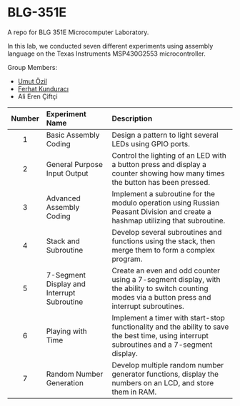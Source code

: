 
# BLG-351E
A repo for BLG 351E Microcomputer Laboratory.

In this lab, we conducted seven different experiments using assembly language on the Texas Instruments MSP430G2553 microcontroller.

Group Members:
- [Umut Özil](https://github.com/umut373)
- [Ferhat Kunduracı](https://github.com/SchumacherFarad)
- Ali Eren Çiftçi

| Number | Experiment Name | Description |
| :----: | :-------------- | :---------- |
| 1 | Basic Assembly Coding                      | Design a pattern to light several LEDs using GPIO ports. |
| 2 | General Purpose Input Output               | Control the lighting of an LED with a button press and display a counter showing how many times the button has been pressed. |
| 3 | Advanced Assembly Coding                   | Implement a subroutine for the modulo operation using Russian Peasant Division and create a hashmap utilizing that subroutine. |
| 4 | Stack and Subroutine                       | Develop several subroutines and functions using the stack, then merge them to form a complex program. |
| 5 | 7-Segment Display and Interrupt Subroutine | Create an even and odd counter using a 7-segment display, with the ability to switch counting modes via a button press and interrupt subroutines. |
| 6 | Playing with Time                          | Implement a timer with start-stop functionality and the ability to save the best time, using interrupt subroutines and a 7-segment display. |
| 7 | Random Number Generation                   | Develop multiple random number generator functions, display the numbers on an LCD, and store them in RAM. |